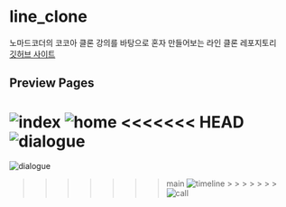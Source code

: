 # line_clone

노마드코더의 코코아 클론 강의를 바탕으로 혼자 만들어보는 라인 클론 레포지토리  
[깃허브 사이트](https://devholic22.github.io/line_clone/)

## Preview Pages

![index](https://user-images.githubusercontent.com/90085154/134158808-cf0fa785-2feb-434e-9f71-44b8a010ec2f.PNG)
![home](https://user-images.githubusercontent.com/90085154/134690059-d8354c13-e729-447d-86bb-3fac9cca3aca.PNG)
<<<<<<< HEAD
![dialogue](https://user-images.githubusercontent.com/90085154/134158821-ed2c48a4-b87d-4014-b253-73e021bee58c.PNG)
=======
![dialogue](https://user-images.githubusercontent.com/90085154/134525226-b6c3838b-a587-4833-9a6b-ea6f8d231db4.PNG)

> > > > > > > main
> > > > > > > ![timeline](https://user-images.githubusercontent.com/90085154/134158828-35e986ef-29df-45dc-b1e4-a55551e94067.PNG) > > > > > > > ![call](https://user-images.githubusercontent.com/90085154/134158832-ec770964-da3f-4b26-aad8-7bb65b9d0c3f.PNG)
